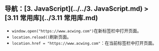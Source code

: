 ## 导航：[3. JavaScript](../../3. JavaScript.md) > [3.11 常用库](../3.11 常用库.md)

-   `window.open("https://www.acwing.com")`在新标签栏中打开页面。
-   `location.reload()`刷新页面。
-   `location.href = "https://www.acwing.com"`：在当前标签栏中打开页面。